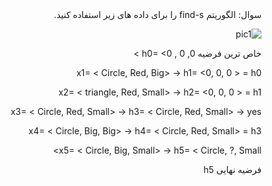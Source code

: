 <div dir="rtl">
سوال: الگوریتم find-s را برای داده های زیر استفاده کنید.
<div/>

![pic1](https://github.com/semnan-university-ai/machine-learning-class/blob/main/excersiecs/Homayontoosy/17/17.jpg)    


<div dir="rtl">  
خاص ترین فرضیه    
h0= <0 , 0 ,0 > 
<div/>
   
x1= < Circle, Red, Big> -> h1= <0, 0, 0 > = h0

x2= < triangle, Red, Small> -> h2= <0, 0, 0 > = h1

x3= < Circle, Red, Small> -> h3= < Circle, Red, Small> -> yes

x4= < Circle, Big, Big> -> h4= < Circle, Red, Small> = h3

x5= < Circle, Big, Small> -> h5= < Circle, ?, Small>
  
<div dir="rtl"> 
فرضیه نهایی h5   
<div/>  
